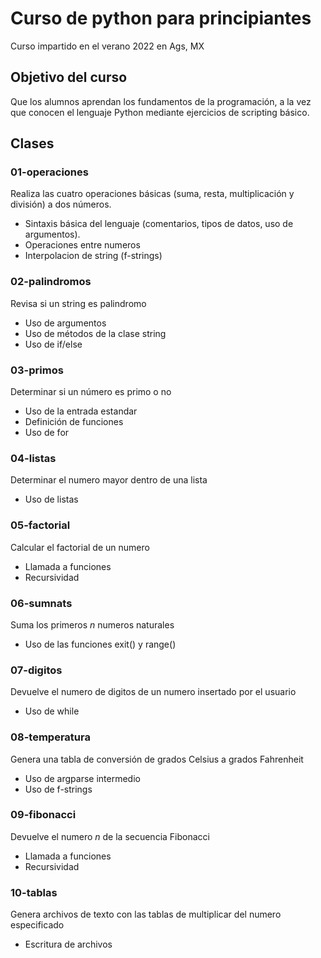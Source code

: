 # Curso de python para principiantes

Curso impartido en el verano 2022 en Ags, MX

## Objetivo del curso

Que los alumnos aprendan los fundamentos de la programación, a la vez que conocen el lenguaje Python mediante ejercicios de scripting básico.

## Clases

### 01-operaciones

Realiza las cuatro operaciones básicas (suma, resta, multiplicación y división) a dos números.

- Sintaxis básica del lenguaje (comentarios, tipos de datos, uso de argumentos).
- Operaciones entre numeros
- Interpolacion de string (f-strings)

### 02-palindromos

Revisa si un string es palindromo

- Uso de argumentos
- Uso de métodos de la clase string
- Uso de if/else

### 03-primos

Determinar si un número es primo o no

- Uso de la entrada estandar
- Definición de funciones
- Uso de for

### 04-listas

Determinar el numero mayor dentro de una lista

- Uso de listas

### 05-factorial

Calcular el factorial de un numero

- Llamada a funciones
- Recursividad

### 06-sumnats

Suma los primeros _n_ numeros naturales

- Uso de las funciones exit() y range()

### 07-digitos

Devuelve el numero de digitos de un numero insertado por el usuario

- Uso de while

### 08-temperatura

Genera una tabla de conversión de grados Celsius a grados Fahrenheit

- Uso de argparse intermedio
- Uso de f-strings

### 09-fibonacci

Devuelve el numero _n_ de la secuencia Fibonacci

- Llamada a funciones
- Recursividad

### 10-tablas

Genera archivos de texto con las tablas de multiplicar del numero especificado

- Escritura de archivos
